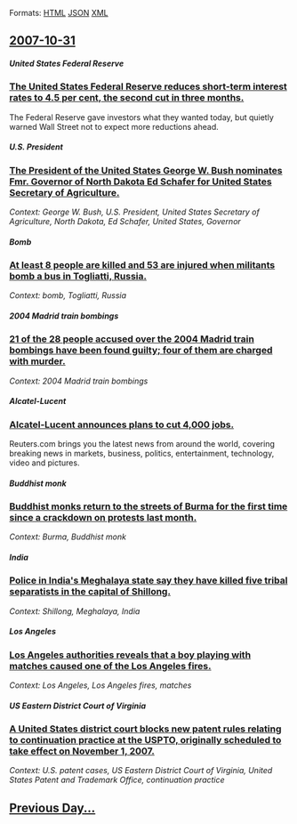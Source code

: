 
Formats: [HTML](2007/10/31/index.html)  [JSON](2007/10/31/index.json)  [XML](2007/10/31/index.xml)  

## [2007-10-31](/news/2007/10/31/index.md)

##### United States Federal Reserve
### [ The United States Federal Reserve reduces short-term interest rates to 4.5 per cent, the second cut in three months. ](/news/2007/10/31/the-united-states-federal-reserve-reduces-short-term-interest-rates-to-4-5-per-cent-the-second-cut-in-three-months.md)
The Federal Reserve gave investors what they wanted today, but quietly warned Wall Street not to expect more reductions ahead.

##### U.S. President
### [ The President of the United States George W. Bush nominates Fmr. Governor of North Dakota Ed Schafer for United States Secretary of Agriculture. ](/news/2007/10/31/the-president-of-the-united-states-george-w-bush-nominates-fmr-governor-of-north-dakota-ed-schafer-for-united-states-secretary-of-agricul.md)
_Context: George W. Bush, U.S. President, United States Secretary of Agriculture, North Dakota, Ed Schafer, United States, Governor_

##### Bomb
### [ At least 8 people are killed and 53 are injured when militants bomb a bus in Togliatti, Russia. ](/news/2007/10/31/at-least-8-people-are-killed-and-53-are-injured-when-militants-bomb-a-bus-in-togliatti-russia.md)
_Context: bomb, Togliatti, Russia_

##### 2004 Madrid train bombings
### [ 21 of the 28 people accused over the 2004 Madrid train bombings have been found guilty; four of them are charged with murder. ](/news/2007/10/31/21-of-the-28-people-accused-over-the-2004-madrid-train-bombings-have-been-found-guilty-four-of-them-are-charged-with-murder.md)
_Context: 2004 Madrid train bombings_

##### Alcatel-Lucent
### [ Alcatel-Lucent announces plans to cut 4,000 jobs. ](/news/2007/10/31/alcatel-lucent-announces-plans-to-cut-4-000-jobs.md)
Reuters.com brings you the latest news from around the world, covering breaking news in markets, business, politics, entertainment, technology, video and pictures.

##### Buddhist monk
### [ Buddhist monks return to the streets of Burma for the first time since a crackdown on protests last month. ](/news/2007/10/31/buddhist-monks-return-to-the-streets-of-burma-for-the-first-time-since-a-crackdown-on-protests-last-month.md)
_Context: Burma, Buddhist monk_

##### India
### [ Police in India's Meghalaya state say they have killed five tribal separatists in the capital of Shillong. ](/news/2007/10/31/police-in-india-s-meghalaya-state-say-they-have-killed-five-tribal-separatists-in-the-capital-of-shillong.md)
_Context: Shillong, Meghalaya, India_

##### Los Angeles
### [ Los Angeles authorities reveals that a boy playing with matches caused one of the Los Angeles fires. ](/news/2007/10/31/los-angeles-authorities-reveals-that-a-boy-playing-with-matches-caused-one-of-the-los-angeles-fires.md)
_Context: Los Angeles, Los Angeles fires, matches_

##### US Eastern District Court of Virginia
### [ A United States district court blocks new patent rules relating to continuation practice at the USPTO, originally scheduled to take effect on November 1, 2007. ](/news/2007/10/31/a-united-states-district-court-blocks-new-patent-rules-relating-to-continuation-practice-at-the-uspto-originally-scheduled-to-take-effect.md)
_Context: U.S. patent cases, US Eastern District Court of Virginia, United States Patent and Trademark Office, continuation practice_

## [Previous Day...](/news/2007/10/30/index.md)


